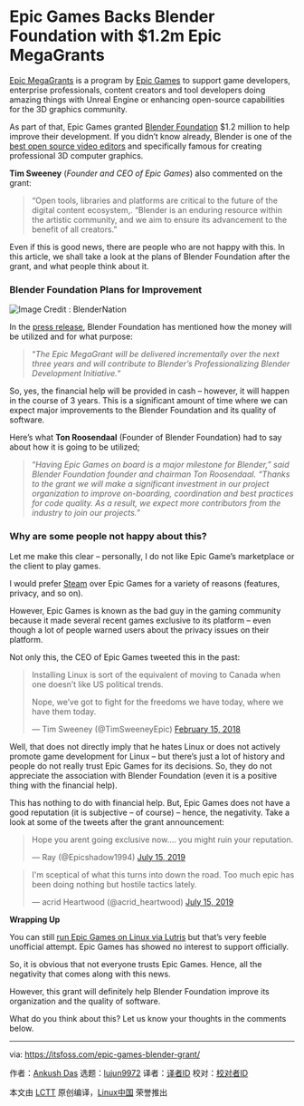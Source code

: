 [#]: collector: (lujun9972)
[#]: translator: ( )
[#]: reviewer: ( )
[#]: publisher: ( )
[#]: url: ( )
[#]: subject: (Epic Games Backs Blender Foundation with $1.2m Epic MegaGrants)
[#]: via: (https://itsfoss.com/epic-games-blender-grant/)
[#]: author: (Ankush Das https://itsfoss.com/author/ankush/)

Epic Games Backs Blender Foundation with $1.2m Epic MegaGrants
======

[Epic MegaGrants][1] is a program by [Epic Games][2] to support game developers, enterprise professionals, content creators and tool developers doing amazing things with Unreal Engine or enhancing open-source capabilities for the 3D graphics community.

As part of that, Epic Games granted [Blender Foundation][3] $1.2 million to help improve their development. If you didn’t know already, Blender is one of the [best open source video editors][4] and specifically famous for creating professional 3D computer graphics.

**Tim Sweeney** (_Founder and CEO of Epic Games_) also commented on the grant:

> “Open tools, libraries and platforms are critical to the future of the digital content ecosystem,. “Blender is an enduring resource within the artistic community, and we aim to ensure its advancement to the benefit of all creators.”

Even if this is good news, there are people who are not happy with this. In this article, we shall take a look at the plans of Blender Foundation after the grant, and what people think about it.

### Blender Foundation Plans for Improvement

![Image Credit : BlenderNation][5]

In the [press release][6], Blender Foundation has mentioned how the money will be utilized and for what purpose:

> “_The Epic MegaGrant will be delivered incrementally over the next three years and will contribute to Blender’s Professionalizing Blender Development Initiative._“

So, yes, the financial help will be provided in cash – however, it will happen in the course of 3 years. This is a significant amount of time where we can expect major improvements to the Blender Foundation and its quality of software.

Here’s what **Ton Roosendaal** (Founder of Blender Foundation) had to say about how it is going to be utilized;

> “_Having Epic Games on board is a major milestone for Blender,” said Blender Foundation founder and chairman Ton Roosendaal. “Thanks to the grant we will make a significant investment in our project organization to improve on-boarding, coordination and best practices for code quality. As a result, we expect more contributors from the industry to join our projects.”_

### Why are some people not happy about this?

Let me make this clear – personally, I do not like Epic Game’s marketplace or the client to play games.

I would prefer [Steam][7] over Epic Games for a variety of reasons (features, privacy, and so on).

However, Epic Games is known as the bad guy in the gaming community because it made several recent games exclusive to its platform – even though a lot of people warned users about the privacy issues on their platform.

Not only this, the CEO of Epic Games tweeted this in the past:

> Installing Linux is sort of the equivalent of moving to Canada when one doesn’t like US political trends.
>
> Nope, we’ve got to fight for the freedoms we have today, where we have them today.
>
> — Tim Sweeney (@TimSweeneyEpic) [February 15, 2018][8]

Well, that does not directly imply that he hates Linux or does not actively promote game development for Linux – but there’s just a lot of history and people do not really trust Epic Games for its decisions. So, they do not appreciate the association with Blender Foundation (even it is a positive thing with the financial help).

This has nothing to do with financial help. But, Epic Games does not have a good reputation (it is subjective – of course) – hence, the negativity. Take a look at some of the tweets after the grant announcement:

> Hope you arent going exclusive now…. you might ruin your reputation.
>
> — Ray (@Epicshadow1994) [July 15, 2019][9]

> I'm sceptical of what this turns into down the road. Too much epic has been doing nothing but hostile tactics lately.
>
> — acrid Heartwood (@acrid_heartwood) [July 15, 2019][10]

**Wrapping Up**

You can still [run Epic Games on Linux via Lutris][11] but that’s very feeble unofficial attempt. Epic Games has showed no interest to support officially.

So, it is obvious that not everyone trusts Epic Games. Hence, all the negativity that comes along with this news.

However, this grant will definitely help Blender Foundation improve its organization and the quality of software.

What do you think about this? Let us know your thoughts in the comments below.

--------------------------------------------------------------------------------

via: https://itsfoss.com/epic-games-blender-grant/

作者：[Ankush Das][a]
选题：[lujun9972][b]
译者：[译者ID](https://github.com/译者ID)
校对：[校对者ID](https://github.com/校对者ID)

本文由 [LCTT](https://github.com/LCTT/TranslateProject) 原创编译，[Linux中国](https://linux.cn/) 荣誉推出

[a]: https://itsfoss.com/author/ankush/
[b]: https://github.com/lujun9972
[1]: https://www.unrealengine.com/en-US/megagrants
[2]: https://www.epicgames.com/store/en-US/
[3]: https://www.blender.org/
[4]: https://itsfoss.com/open-source-video-editors/
[5]: https://i1.wp.com/itsfoss.com/wp-content/uploads/2019/07/epic-games-blender-megagrant.jpg?resize=800%2C450&ssl=1
[6]: https://www.blender.org/press/epic-games-supports-blender-foundation-with-1-2-million-epic-megagrant/
[7]: https://itsfoss.com/install-steam-ubuntu-linux/
[8]: https://twitter.com/TimSweeneyEpic/status/964284402741149698?ref_src=twsrc%5Etfw
[9]: https://twitter.com/Epicshadow1994/status/1150787326626263042?ref_src=twsrc%5Etfw
[10]: https://twitter.com/acrid_heartwood/status/1150789691979030528?ref_src=twsrc%5Etfw
[11]: https://itsfoss.com/epic-games-lutris-linux/
